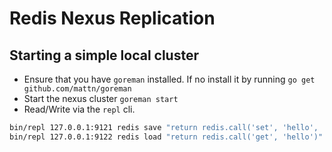 # Redis Nexus Replication


## Starting a simple local cluster

- Ensure that you have `goreman` installed. If no install it by running `go get github.com/mattn/goreman`
- Start the nexus cluster `goreman start`
- Read/Write via the `repl` cli. 

```bash
bin/repl 127.0.0.1:9121 redis save "return redis.call('set', 'hello', 'world')" #write
bin/repl 127.0.0.1:9122 redis load "return redis.call('get', 'hello')" #read
```